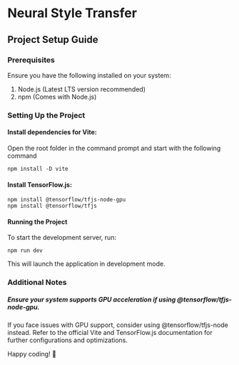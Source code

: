# Neural Style Transfer

## Project Setup Guide
### Prerequisites
Ensure you have the following installed on your system:
1. Node.js (Latest LTS version recommended)
2. npm (Comes with Node.js)

### Setting Up the Project
#### Install dependencies for Vite:
Open the root folder in the command prompt and start with the following command
```
npm install -D vite
```
#### Install TensorFlow.js:
````
npm install @tensorflow/tfjs-node-gpu
npm install @tensorflow/tfjs
````
#### Running the Project
To start the development server, run:
```
npm run dev
```
This will launch the application in development mode.

### Additional Notes
##### Ensure your system supports GPU acceleration if using @tensorflow/tfjs-node-gpu.
If you face issues with GPU support, consider using @tensorflow/tfjs-node instead.
Refer to the official Vite and TensorFlow.js documentation for further configurations and optimizations.

Happy coding! 🚀

